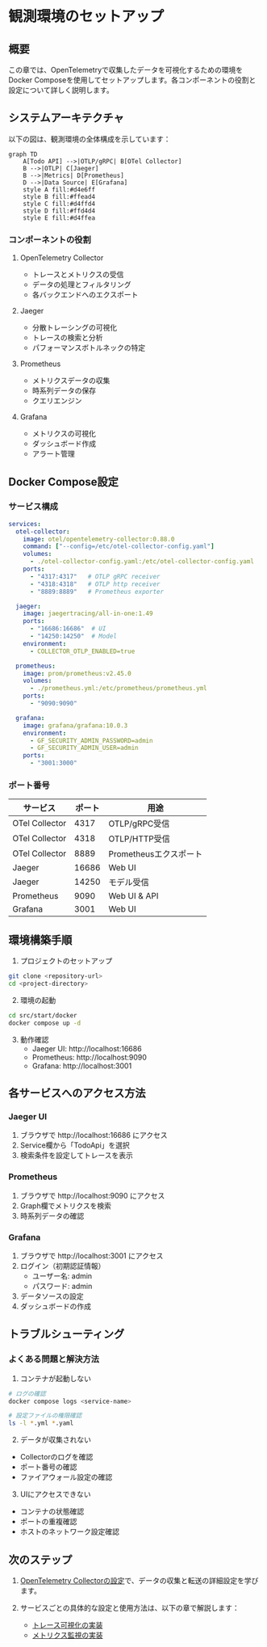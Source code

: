 # 観測環境のセットアップ

## 概要

この章では、OpenTelemetryで収集したデータを可視化するための環境をDocker Composeを使用してセットアップします。各コンポーネントの役割と設定について詳しく説明します。

## システムアーキテクチャ

以下の図は、観測環境の全体構成を示しています：

```mermaid
graph TD
    A[Todo API] -->|OTLP/gRPC| B[OTel Collector]
    B -->|OTLP| C[Jaeger]
    B -->|Metrics| D[Prometheus]
    D -->|Data Source| E[Grafana]
    style A fill:#d4e6ff
    style B fill:#ffead4
    style C fill:#d4ffd4
    style D fill:#ffd4d4
    style E fill:#d4ffea
```

### コンポーネントの役割

1. OpenTelemetry Collector
   - トレースとメトリクスの受信
   - データの処理とフィルタリング
   - 各バックエンドへのエクスポート

2. Jaeger
   - 分散トレーシングの可視化
   - トレースの検索と分析
   - パフォーマンスボトルネックの特定

3. Prometheus
   - メトリクスデータの収集
   - 時系列データの保存
   - クエリエンジン

4. Grafana
   - メトリクスの可視化
   - ダッシュボード作成
   - アラート管理

## Docker Compose設定

### サービス構成

```yaml
services:
  otel-collector:
    image: otel/opentelemetry-collector:0.88.0
    command: ["--config=/etc/otel-collector-config.yaml"]
    volumes:
      - ./otel-collector-config.yaml:/etc/otel-collector-config.yaml
    ports:
      - "4317:4317"   # OTLP gRPC receiver
      - "4318:4318"   # OTLP http receiver
      - "8889:8889"   # Prometheus exporter

  jaeger:
    image: jaegertracing/all-in-one:1.49
    ports:
      - "16686:16686"  # UI
      - "14250:14250"  # Model
    environment:
      - COLLECTOR_OTLP_ENABLED=true

  prometheus:
    image: prom/prometheus:v2.45.0
    volumes:
      - ./prometheus.yml:/etc/prometheus/prometheus.yml
    ports:
      - "9090:9090"

  grafana:
    image: grafana/grafana:10.0.3
    environment:
      - GF_SECURITY_ADMIN_PASSWORD=admin
      - GF_SECURITY_ADMIN_USER=admin
    ports:
      - "3001:3000"
```

### ポート番号

| サービス | ポート | 用途 |
|---------|--------|------|
| OTel Collector | 4317 | OTLP/gRPC受信 |
| OTel Collector | 4318 | OTLP/HTTP受信 |
| OTel Collector | 8889 | Prometheusエクスポート |
| Jaeger | 16686 | Web UI |
| Jaeger | 14250 | モデル受信 |
| Prometheus | 9090 | Web UI & API |
| Grafana | 3001 | Web UI |

## 環境構築手順

1. プロジェクトのセットアップ
```bash
git clone <repository-url>
cd <project-directory>
```

2. 環境の起動
```bash
cd src/start/docker
docker compose up -d
```

3. 動作確認
   - Jaeger UI: http://localhost:16686
   - Prometheus: http://localhost:9090
   - Grafana: http://localhost:3001

## 各サービスへのアクセス方法

### Jaeger UI

1. ブラウザで http://localhost:16686 にアクセス
2. Service欄から「TodoApi」を選択
3. 検索条件を設定してトレースを表示

### Prometheus

1. ブラウザで http://localhost:9090 にアクセス
2. Graph欄でメトリクスを検索
3. 時系列データの確認

### Grafana

1. ブラウザで http://localhost:3001 にアクセス
2. ログイン（初期認証情報）
   - ユーザー名: admin
   - パスワード: admin
3. データソースの設定
4. ダッシュボードの作成

## トラブルシューティング

### よくある問題と解決方法

1. コンテナが起動しない
```bash
# ログの確認
docker compose logs <service-name>

# 設定ファイルの権限確認
ls -l *.yml *.yaml
```

2. データが収集されない
- Collectorのログを確認
- ポート番号の確認
- ファイアウォール設定の確認

3. UIにアクセスできない
- コンテナの状態確認
- ポートの重複確認
- ホストのネットワーク設定確認

## 次のステップ

1. [OpenTelemetry Collectorの設定](02_collector_config.md)で、データの収集と転送の詳細設定を学びます。

2. サービスごとの具体的な設定と使用方法は、以下の章で解説します：
   - [トレース可視化の実装](03_trace_visualization.md)
   - [メトリクス監視の実装](04_metrics_monitoring.md)
